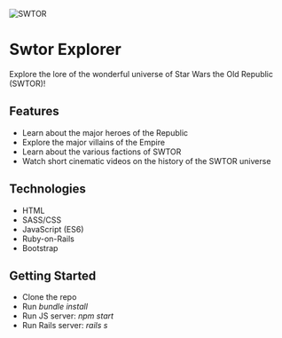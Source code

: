 ![SWTOR](https://d13ezvd6yrslxm.cloudfront.net/wp/wp-content/images/starwars-oldrepublic-banner-700x324.jpg)

# Swtor Explorer
Explore the lore of the wonderful universe of Star Wars the Old Republic (SWTOR)!

## Features
- Learn about the major heroes of the Republic
- Explore the major villains of the Empire
- Learn about the various factions of SWTOR
- Watch short cinematic videos on the history of the SWTOR universe

## Technologies
- HTML
- SASS/CSS
- JavaScript (ES6)
- Ruby-on-Rails
- Bootstrap

## Getting Started
- Clone the repo
- Run *bundle install*
- Run JS server: *npm start*
- Run Rails server: *rails s*
